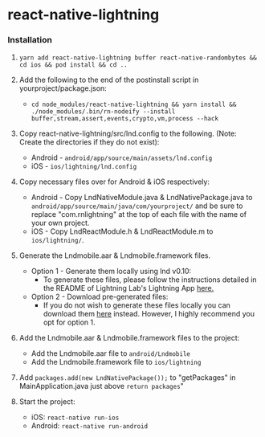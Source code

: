 # react-native-lightning

### Installation
1. `yarn add react-native-lightning buffer react-native-randombytes && cd ios && pod install && cd ..`

2. Add the following to the end of the postinstall script in yourproject/package.json:
    - `cd node_modules/react-native-lightning && yarn install && ./node_modules/.bin/rn-nodeify --install buffer,stream,assert,events,crypto,vm,process --hack`
 
3. Copy react-native-lightning/src/lnd.config to the following. (Note: Create the directories if they do not exist):
     - Android - `android/app/source/main/assets/lnd.config`
     - iOS - `ios/lightning/lnd.config`
     
4. Copy necessary files over for Android & iOS respectively:
    - Android - Copy LndNativeModule.java & LndNativePackage.java to `android/app/source/main/java/com/yourproject/` and be sure to replace "com.rnlightning" at the top of each file with the name of your own project.
    - iOS - Copy LndReactModule.h & LndReactModule.m to `ios/lightning/`.
     
5. Generate the Lndmobile.aar & Lndmobile.framework files.
    - Option 1 - Generate them locally using lnd v0.10:
        - To generate these files, please follow the instructions detailed in the README of Lightning Lab's Lightning App [here.](https://github.com/lightninglabs/lightning-app/tree/master/mobile)
    - Option 2 - Download pre-generated files:
        - If you do not wish to generate these files locally you can download them [here](https://github.com/coreyphillips/react-native-lightning/releases/tag/v0.1) instead. However, I highly recommend you opt for option 1.

6. Add the Lndmobile.aar & Lndmobile.framework files to the project:
    - Add the Lndmobile.aar file to `android/Lndmobile`
    - Add the Lndmobile.framework file to `ios/lightning`

7. Add `packages.add(new LndNativePackage());` to "getPackages" in MainApplication.java just above `return packages`"

4. Start the project:
    - iOS: `react-native run-ios`
    - Android: `react-native run-android`
